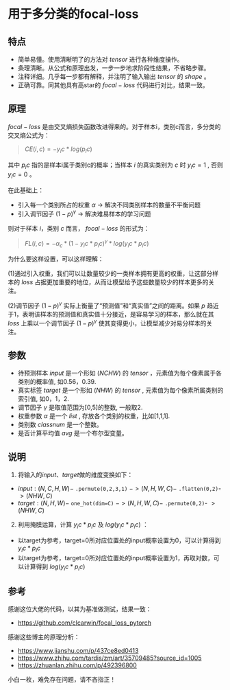 # 用于多分类的focal-loss
## 特点
* 简单易懂。使用清晰明了的方法对 $tensor$ 进行各种维度操作。
* 条理清晰。从公式和原理出发，一步一步地求阶段性结果，不省略步骤。
* 注释详细。几乎每一步都有解释，并注明了输入输出 $tensor$ 的 $shape$ 。
* 正确可靠。同其他具有高star的 $focal-loss$ 代码进行对比，结果一致。
## 原理
$focal-loss$ 是由交叉熵损失函数改进得来的。对于样本i，类别c而言，多分类的交叉熵公式为：  
> $CE(i,c)=-{y_ic*log(p_ic)}$

其中 $p_ic$ 指的是样本i属于类别c的概率；当样本 $i$ 的真实类别为 $c$ 时 $y_ic=1$ , 否则 $y_ic=0$ 。  

在此基础上：  
* 引入每一个类别所占的权重 $\alpha$ -> 解决不同类别样本的数量不平衡问题
* 引入调节因子 $(1-p)^\gamma$ -> 解决难易样本的学习问题
  
则对于样本 $i$，类别 $c$ 而言， $focal-loss$ 的形式为：  
> $FL(i,c)=-\alpha _c*(1-y_ic * p_ic)^\gamma*log(y_ic * p_ic)$  

为什么要这样设置，可以这样理解：  

(1)通过引入权重，我们可以让数量较少的一类样本拥有更高的权重，让这部分样本的 $loss$ 占据更加重要的地位，从而让模型给予这些数量较少的样本更多的关注。  

(2)调节因子 $(1-p)^\gamma$ 实际上衡量了“预测值”和“真实值”之间的距离。如果 $p$ 趋近于1，表明该样本的预测值和真实值十分接近，是容易学习的样本，那么就在其 $loss$ 上乘以一个调节因子 $(1-p)^\gamma$ 使其变得更小，让模型减少对易分样本的关注。
## 参数
* 待预测样本 $input$ 是一个形如 $(N C H W)$ 的 $tensor$ ，元素值为每个像素属于各类别的概率值, 如0.56，0.39. 
* 真实标签 $target$ 是一个形如 $(N H W)$ 的 $tensor$ , 元素值为每个像素所属类别的索引值, 如0，1，2.
* 调节因子 $\gamma$ 是取值范围为[0,5]的整数, 一般取2.
* 权重参数 $\alpha$ 是一个 $list$ , 存放各个类别的权重，比如[1,1,1].
* 类别数 $classnum$ 是一个整数。
* 是否计算平均值 $avg$ 是一个布尔型变量。
  
## 说明
1. 将输入的$input$、$target$做的维度变换如下：   
  * $input:(N,C,H,W)-$ `.permute(0,2,3,1)` $->(N,H,W,C)-$ `.flatten(0,2)`- $>(NHW,C)$  
  * $target:(N,H,W)-$ `one_hot(dim=C)` $->(N,H,W,C)-$ `.permute(0,2)`- $>(NHW,C)$  

2. 利用掩膜运算，计算 $y_ic * p_ic$ 及 $log(y_ic * p_ic)$ ：  
  * 以target为参考，target=0所对应位置处的input概率设置为0，可以计算得到 $y_ic * p_ic$
  * 以target为参考，target=0所对应位置处的input概率设置为1，再取对数，可以计算得到 $log(y_ic * p_ic)$
  
## 参考
感谢这位大佬的代码，以其为基准做测试，结果一致：  
* https://github.com/clcarwin/focal_loss_pytorch
  
感谢这些博主的原理分析：  
* https://www.jianshu.com/p/437ce8ed0413
* https://www.zhihu.com/tardis/zm/art/35709485?source_id=1005
* https://zhuanlan.zhihu.com/p/492396800

小白一枚，难免存在问题，请不吝指正！
